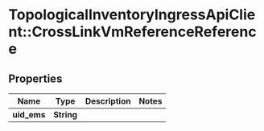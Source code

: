 # TopologicalInventoryIngressApiClient::CrossLinkVmReferenceReference

## Properties
Name | Type | Description | Notes
------------ | ------------- | ------------- | -------------
**uid_ems** | **String** |  | 


